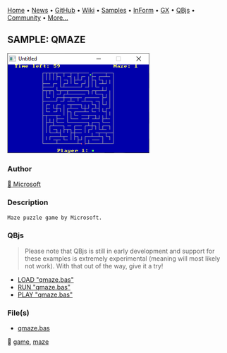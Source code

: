 [Home](https://qb64.com) • [News](../../news.md) • [GitHub](https://github.com/QB64Official/qb64) • [Wiki](wiki.md) • [Samples](../../samples.md) • [InForm](../../inform.md) • [GX](../../gx.md) • [QBjs](../../qbjs.md) • [Community](../../community.md) • [More...](../../more.md)

## SAMPLE: QMAZE

![screenshot.png](img/screenshot.png)

### Author

[🐝 Microsoft](../microsoft.md) 

### Description

```text
Maze puzzle game by Microsoft.
```

### QBjs

> Please note that QBjs is still in early development and support for these examples is extremely experimental (meaning will most likely not work). With that out of the way, give it a try!

* [LOAD "qmaze.bas"](https://qbjs.org/index.html?src=https://qb64.com/samples/qmaze/src/qmaze.bas)
* [RUN "qmaze.bas"](https://qbjs.org/index.html?mode=auto&src=https://qb64.com/samples/qmaze/src/qmaze.bas)
* [PLAY "qmaze.bas"](https://qbjs.org/index.html?mode=play&src=https://qb64.com/samples/qmaze/src/qmaze.bas)

### File(s)

* [qmaze.bas](src/qmaze.bas)

🔗 [game](../game.md), [maze](../maze.md)
